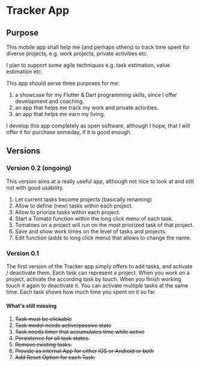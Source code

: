 # Tracker App

## Purpose

This mobile app shall help me (and perhaps others) to track time spent for diverse projects, e.g. work projects, private activities etc.

I plan to support some agile techniques e.g. task estimation, value estimation etc.

This app should serve three purposes for me:

1. a showcase for my Flutter & Dart programming skills, since I offer development and coaching.
2. an app that helps me track my work and private activities.
3. an app that helps me earn my living.

I develop this app completely as open software, although I hope, that I will offer it for purchase someday, if it is good enough.

## Versions

### Version 0.2 (ongoing)

This version aims at a really useful app, although not nice to look at and still not with good usability.

1. Let current tasks become projects (basically renaming)
1. Allow to define (new) tasks within each project.
1. Allow to priorize tasks within each project.
1. Start a Tomato function within the long click menu of each task.
1. Tomatoes on a project will run on the most priorized task of that project.
1. Save and show work times on the level of tasks and projects.
1. Edit function (adds to long click menu) that allows to change the name.

### Version 0.1

The first version of the Tracker app simply offers to add tasks, and activate / deactivate them. Each task can represent a project. When you work on a project, activate the according task by touch. When you finish working touch it again to deactivate it. You can activate multiple tasks at the same time. Each task shows how much time you spent on it so far.

#### What's still missing

1. ~~Task must be clickable~~
2. ~~Task model needs active/passive state~~
3. ~~Task needs timer that accumulates time while active~~
4. ~~Persistence for all task states.~~
6. ~~Remove existing tasks.~~
7. ~~Provide as internal App for either iOS or Android or both~~
8. ~~Add Reset Option for each Task.~~
